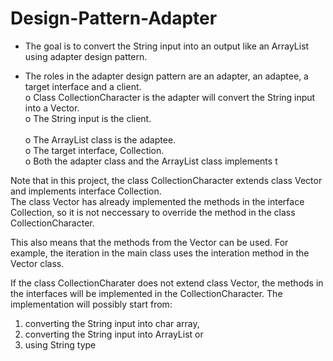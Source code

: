 # Design-Pattern-Adapter

- The goal is to convert the String input into an output like an ArrayList<Character> using adapter design pattern.<br />

- The roles in the adapter design pattern are an adapter, an adaptee, a target interface and a client. <br />
o Class CollectionCharacter is the adapter will convert the String input into a Vector<Character>. <br />
o The String input is the client. <br />  
o The ArrayList class is the adaptee. <br /> 
o The target interface, Collection<Character>. <br /> 
o Both the adapter class and the ArrayList class implements t
  
Note that in this project, the class CollectionCharacter extends class Vector and implements interface Collection. <br />
The class Vector has already implemented the methods in the interface Collection, so it is not neccessary to override the method in the class CollectionCharacter.  

This also means that the methods from the Vector can be used. For example, the iteration in the main class uses the interation method in the Vector class. 


If the class CollectionCharater does not extend class Vector, the methods in the interfaces will be implemented in the CollectionCharacter. The implementation will possibly start from: <br />
1. converting the String input into char array, <br />
2. converting the String input into ArrayList or  <br />
3. using String type  <br />
 

  
